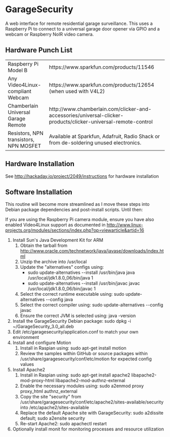 GarageSecurity
==============

A web interface for remote residential garage surveillance. This uses a Raspberry Pi to connect to a universal garage door opener via GPIO and a webcam or Raspberry NoIR video camera.

Hardware Punch List
-------------------

<table>
  <tr>
    <td>Raspberry Pi Model B</td>
    <td>https://www.sparkfun.com/products/11546</td>
  </tr>
  <tr>
    <td>Any Video4Linux-compliant Webcam</td>
    <td>https://www.sparkfun.com/products/12654 (when used with V4L2)</td>
  </tr>
  <tr>
    <td>Chamberlain Universal Garage Remote</td>
    <td>http://www.chamberlain.com/clicker-and-accessories/universal-clicker-products/clicker-universal-remote-control</td>
  </tr>
  <tr>
    <td>Resistors, NPN transistors, NPN MOSFET</td>
    <td>Available at Sparkfun, Adafruit, Radio Shack or from de-soldering unused electronics.</td>
  </tr>
</table>

Hardware Installation
---------------------

See http://hackaday.io/project/2049/instructions for hardware installation

Software Installation
---------------------

This routine will become more streamlined as I move these steps into Debian package dependencies and post-install scripts. Until then:

If you are using the Raspberry Pi camera module, ensure you have also enabled Video4Linux support as documented in http://www.linux-projects.org/modules/sections/index.php?op=viewarticle&artid=16

1. Install Sun's Java Development Kit for ARM
    1. Obtain the tarball from http://www.oracle.com/technetwork/java/javase/downloads/index.html
    2. Unzip the archive into /usr/local
    3. Update the "alternatives" configs using:
        * sudo update-alternatives --install /usr/bin/java java /usr/local/jdk1.8.0_06/bin/java 1
        * sudo update-alternatives --install /usr/bin/javac javac /usr/local/jdk1.8.0_06/bin/javac 1
    4. Select the correct runtime executable using: sudo update-alternatives --config java
    5. Select the correct compiler using: sudo update-alternatives --config javac
    6. Ensure the correct JVM is selected using: java -version
2. Install the GarageSecurity Debian package: sudo dpkg -i ~/GarageSecurity_3.0_all.deb
3. Edit /etc/garagesecurity/application.conf to match your own environment
4. Install and configure Motion
    1. Install in Raspian using: sudo apt-get install motion
    2. Review the samples within GitHub or source packages within /usr/share/garagesecurity/conf/etc/motion for expected config values
5. Install Apache2
    1. Install in Raspian using: sudo apt-get install apache2 libapache2-mod-proxy-html libapache2-mod-authnz-external
    2. Enable the necessary modules using: sudo a2enmod proxy proxy_html authnz_external 
    3. Copy the site "security" from /usr/share/garagesecurity/conf/etc/apache2/sites-available/security into /etc/apache2/sites-available
    4. Replace the default Apache site with GarageSecurity: sudo a2dissite default; sudo a2ensite security
    5. Re-start Apache2: sudo apachectl restart
6. Optionally install monit for monitoring processes and resource utilization
